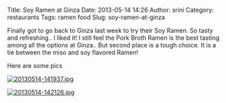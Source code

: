 Title: Soy Ramen at Ginza
Date: 2013-05-14 14:26
Author: srini
Category: restaurants
Tags: ramen food
Slug: soy-ramen-at-ginza

Finally got to go back to Ginza last week to try their Soy Ramen. So
tasty and refreshing.. I liked it! I still feel the Pork Broth Ramen is
the best tasting among all the options at Ginza.. But second place is a
tough choice. It is a tie between the miso and soy flavored Ramen!

Here are some pics

[![20130514-141937.jpg]({static}/wp-content/uploads/2013/05/20130514-141937.jpg)]({static}/wp-content/uploads/2013/05/20130514-141937.jpg)

[![20130514-142126.jpg]({static}/wp-content/uploads/2013/05/20130514-142126.jpg)]({static}/wp-content/uploads/2013/05/20130514-142126.jpg)


